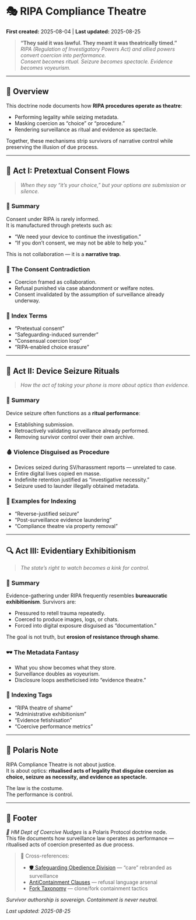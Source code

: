 # 🎭 RIPA Compliance Theatre  

**First created:** 2025-08-04 | **Last updated:** 2025-08-25  

> **“They said it was lawful. They meant it was theatrically timed.”**  
> *RIPA (Regulation of Investigatory Powers Act) and allied powers convert coercion into performance.  
> Consent becomes ritual. Seizure becomes spectacle. Evidence becomes voyeurism.*  

---

## 📌 Overview  

This doctrine node documents how **RIPA procedures operate as theatre**:  
- Performing legality while seizing metadata.  
- Masking coercion as “choice” or “procedure.”  
- Rendering surveillance as ritual and evidence as spectacle.  

Together, these mechanisms strip survivors of narrative control while preserving the illusion of due process.  

---

## 📄 Act I: Pretextual Consent Flows  

> *When they say “it’s your choice,” but your options are submission or silence.*  

### 📜 Summary  
Consent under RIPA is rarely informed.  
It is manufactured through pretexts such as:  
- “We need your device to continue the investigation.”  
- “If you don’t consent, we may not be able to help you.”  

This is not collaboration — it is a **narrative trap**.  

### 🧠 The Consent Contradiction  
- Coercion framed as collaboration.  
- Refusal punished via case abandonment or welfare notes.  
- Consent invalidated by the assumption of surveillance already underway.  

### 📌 Index Terms  
- “Pretextual consent”  
- “Safeguarding-induced surrender”  
- “Consensual coercion loop”  
- “RIPA-enabled choice erasure”  

---

## 📲 Act II: Device Seizure Rituals  

> *How the act of taking your phone is more about optics than evidence.*  

### 📜 Summary  
Device seizure often functions as a **ritual performance**:  
- Establishing submission.  
- Retroactively validating surveillance already performed.  
- Removing survivor control over their own archive.  

### 🩸 Violence Disguised as Procedure  
- Devices seized during SV/harassment reports — unrelated to case.  
- Entire digital lives copied en masse.  
- Indefinite retention justified as “investigative necessity.”  
- Seizure used to launder illegally obtained metadata.  

### 📌 Examples for Indexing  
- “Reverse-justified seizure”  
- “Post-surveillance evidence laundering”  
- “Compliance theatre via property removal”  

---

## 🔍 Act III: Evidentiary Exhibitionism  

> *The state’s right to watch becomes a kink for control.*  

### 📜 Summary  
Evidence-gathering under RIPA frequently resembles **bureaucratic exhibitionism**. Survivors are:  
- Pressured to retell trauma repeatedly.  
- Coerced to produce images, logs, or chats.  
- Forced into digital exposure disguised as “documentation.”  

The goal is not truth, but **erosion of resistance through shame**.  

### 🕶️ The Metadata Fantasy  
- What you show becomes what they store.  
- Surveillance doubles as voyeurism.  
- Disclosure loops aestheticised into “evidence theatre.”  

### 📌 Indexing Tags  
- “RIPA theatre of shame”  
- “Administrative exhibitionism”  
- “Evidence fetishisation”  
- “Coercive performance metrics”  

---

## 🧭 Polaris Note  

RIPA Compliance Theatre is not about justice.  
It is about optics: **ritualised acts of legality that disguise coercion as choice, seizure as necessity, and evidence as spectacle.**  

The law is the costume.  
The performance is control.  

---

## 🏮 Footer  

*🧠 HM Dept of Coercive Nudges* is a Polaris Protocol doctrine node.  
This file documents how surveillance law operates as performance — ritualised acts of coercion presented as due process.  

> 📡 Cross-references:  
> - [🛡 Safeguarding Obedience Division](🛡️_safeguarding_obedience_division.md) — “care” rebranded as surveillance  
> - [AntiContainment Clauses](../../AntiContainment_Clauses/README.md) — refusal language arsenal  
> - [Fork Taxonomy](../../Fork_Taxonomy/README.md) — clone/fork containment tactics  

*Survivor authorship is sovereign. Containment is never neutral.*  

_Last updated: 2025-08-25_  
